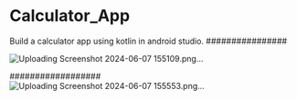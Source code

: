 # Calculator_App
Build a calculator app using kotlin in android studio.
################




![Uploading Screenshot 2024-06-07 155109.png…]()





##################
![Uploading Screenshot 2024-06-07 155553.png…]()




